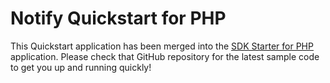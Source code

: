 # Notify Quickstart for PHP

This Quickstart application has been merged into the [SDK Starter for PHP](https://github.com/TwilioDevEd/sdk-starter-php) application. Please check that GitHub repository for the latest sample code to get you up and running quickly!

